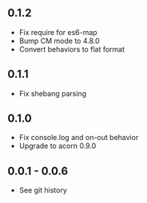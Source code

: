 ## 0.1.2

* Fix require for es6-map
* Bump CM mode to 4.8.0
* Convert behaviors to flat format

## 0.1.1
* Fix shebang parsing

## 0.1.0
* Fix console.log and on-out behavior
* Upgrade to acorn 0.9.0

## 0.0.1 - 0.0.6
* See git history
